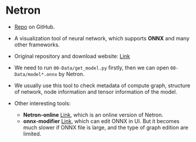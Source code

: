 # Netron

+ [Repo](https://github.com/lutzroeder/Netron) on GitHub.

+ A visualization tool of neural network, which supports **ONNX** and many other frameworks.

+ Original repository and download website: [Link](https://github.com/lutzroeder/Netron)

+ We need to run `00-Data/get_model.py` firstly, then we can open `00-Data/model*.onnx` by Netron.

+ We usually use this tool to check metadata of compute graph, structure of network, node information and tensor information of the model.

+ Other interesting tools:
  + **Netron-online** [Link](https://netron.app/), which is an online version of Netron.
  + **onnx-modifier** [Link](https://github.com/ZhangGe6/onnx-modifier), which can edit ONNX in UI. But it becomes much slower if ONNX file is large, and the type of graph edition are limited.
